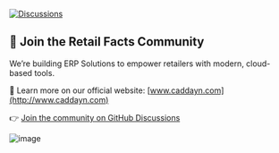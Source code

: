 [![Discussions](https://img.shields.io/github/discussions/Retail-Facts/erp-solutions?style=for-the-badge)](https://github.com/Retail-Facts/erp-solutions/discussions)

## 💬 Join the Retail Facts Community

We’re building ERP Solutions to empower retailers with modern, cloud-based tools.

🔗 Learn more on our official website: [www.caddayn.com](http://www.caddayn.com)

👉 [Join the community on GitHub Discussions](https://github.com/Retail-Facts/erp-solutions/discussions)


![image](https://github.com/user-attachments/assets/df071bef-c388-4ff1-9916-f63ef936c6d3)
